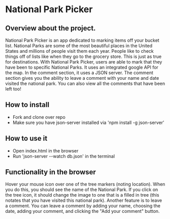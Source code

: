 # National Park Picker
## Overview about the project.
National Park Picker is an app dedicated to marking items off your bucket list. National Parks are some of the most beautiful places in the United States and millions of people visit them each year. People like to check things off of lists like when they go to the grocery store. This is just as true for destinations. With National Park Picker, users are able to mark that they have been to specific National Parks. It uses an integrated google API for the map. In the comment section, it uses a JSON server. The comment section gives you the ability to leave a comment with your name and date visited the national park. You can also view all the comments that have been left too!

## How to install
- Fork and clone over repo
- Make sure you have json-server installed via 'npm install -g json-server'

## How to use it
- Open index.html in the browser
- Run 'json-server --watch db.json' in the terminal

## Functionality in the browser
Hover your mouse icon over one of the tree markers (noting location). When you do this, you should see the name of the National Park. If you click on the tree icon, it should change the image to one that is a filled in tree (this notates that you have visited this national park). Another feature is to leave a comment. You can leave a comment by adding your name, choosing the date, adding your comment, and clicking the "Add your comment" button.